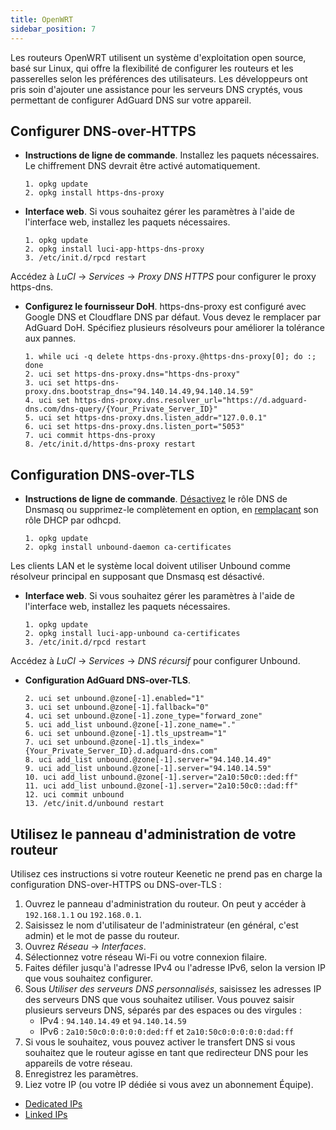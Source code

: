 ```yaml
---
title: OpenWRT
sidebar_position: 7
---
```


Les routeurs OpenWRT utilisent un système d'exploitation open source, basé sur Linux, qui offre la flexibilité de configurer les routeurs et les passerelles selon les préférences des utilisateurs. Les développeurs ont pris soin d'ajouter une assistance pour les serveurs DNS cryptés, vous permettant de configurer AdGuard DNS sur votre appareil.

## Configurer DNS-over-HTTPS

- **Instructions de ligne de commande**. Installez les paquets nécessaires. Le chiffrement DNS devrait être activé automatiquement.

    ```# Install packages
    1. opkg update
    2. opkg install https-dns-proxy

    ```
- **Interface web**. Si vous souhaitez gérer les paramètres à l'aide de l'interface web, installez les paquets nécessaires.

    ```# Install packages
    1. opkg update
    2. opkg install luci-app-https-dns-proxy
    3. /etc/init.d/rpcd restart
    ```

Accédez à _LuCI_ → _Services_ → _Proxy DNS HTTPS_ pour configurer le proxy https-dns.

- **Configurez le fournisseur DoH**. https-dns-proxy est configuré avec Google DNS et Cloudflare DNS par défaut. Vous devez le remplacer par AdGuard DoH. Spécifiez plusieurs résolveurs pour améliorer la tolérance aux pannes.

    ```# Configure DoH provider
    1. while uci -q delete https-dns-proxy.@https-dns-proxy[0]; do :; done
    2. uci set https-dns-proxy.dns="https-dns-proxy"
    3. uci set https-dns-proxy.dns.bootstrap_dns="94.140.14.49,94.140.14.59"
    4. uci set https-dns-proxy.dns.resolver_url="https://d.adguard-dns.com/dns-query/{Your_Private_Server_ID}"
    5. uci set https-dns-proxy.dns.listen_addr="127.0.0.1"
    6. uci set https-dns-proxy.dns.listen_port="5053"
    7. uci commit https-dns-proxy
    8. /etc/init.d/https-dns-proxy restart
    ```

## Configuration DNS-over-TLS

- **Instructions de ligne de commande**. [Désactivez](https://openwrt.org/docs/guide-user/base-system/dhcp_configuration#disabling_dns_role) le rôle DNS de Dnsmasq ou supprimez-le complètement en option, en [remplaçant](https://openwrt.org/docs/guide-user/base-system/dhcp_configuration#replacing_dnsmasq_with_odhcpd_and_unbound) son rôle DHCP par odhcpd.

    ```# Install packages
    1. opkg update
    2. opkg install unbound-daemon ca-certificates
    ```

Les clients LAN et le système local doivent utiliser Unbound comme résolveur principal en supposant que Dnsmasq est désactivé.

- **Interface web**. Si vous souhaitez gérer les paramètres à l'aide de l'interface web, installez les paquets nécessaires.

    ```# Install packages
    1. opkg update
    2. opkg install luci-app-unbound ca-certificates
    3. /etc/init.d/rpcd restart
    ```

Accédez à _LuCI_ → _Services_ → _DNS récursif_ pour configurer Unbound.

- **Configuration AdGuard DNS-over-TLS**.

    ```1. uci add unbound zone
    2. uci set unbound.@zone[-1].enabled="1"
    3. uci set unbound.@zone[-1].fallback="0"
    4. uci set unbound.@zone[-1].zone_type="forward_zone"
    5. uci add_list unbound.@zone[-1].zone_name="."
    6. uci set unbound.@zone[-1].tls_upstream="1"
    7. uci set unbound.@zone[-1].tls_index="{Your_Private_Server_ID}.d.adguard-dns.com"
    8. uci add_list unbound.@zone[-1].server="94.140.14.49"
    9. uci add_list unbound.@zone[-1].server="94.140.14.59"
    10. uci add_list unbound.@zone[-1].server="2a10:50c0::ded:ff"
    11. uci add_list unbound.@zone[-1].server="2a10:50c0::dad:ff"
    12. uci commit unbound
    13. /etc/init.d/unbound restart
    ```

## Utilisez le panneau d'administration de votre routeur

Utilisez ces instructions si votre routeur Keenetic ne prend pas en charge la configuration DNS-over-HTTPS ou DNS-over-TLS :

1. Ouvrez le panneau d'administration du routeur. On peut y accéder à `192.168.1.1` ou `192.168.0.1`.
2. Saisissez le nom d'utilisateur de l'administrateur (en général, c'est admin) et le mot de passe du routeur.
3. Ouvrez _Réseau_ → _Interfaces_.
4. Sélectionnez votre réseau Wi-Fi ou votre connexion filaire.
5. Faites défiler jusqu'à l'adresse IPv4 ou l'adresse IPv6, selon la version IP que vous souhaitez configurer.
6. Sous _Utiliser des serveurs DNS personnalisés_, saisissez les adresses IP des serveurs DNS que vous souhaitez utiliser. Vous pouvez saisir plusieurs serveurs DNS, séparés par des espaces ou des virgules :
    - IPv4 : `94.140.14.49` et `94.140.14.59`
    - IPv6 : `2a10:50c0:0:0:0:0:ded:ff` et `2a10:50c0:0:0:0:0:dad:ff`
7. Si vous le souhaitez, vous pouvez activer le transfert DNS si vous souhaitez que le routeur agisse en tant que redirecteur DNS pour les appareils de votre réseau.
8. Enregistrez les paramètres.
9. Liez votre IP (ou votre IP dédiée si vous avez un abonnement Équipe).

- [Dedicated IPs](/private-dns/connect-devices/other-options/dedicated-ip.md)
- [Linked IPs](/private-dns/connect-devices/other-options/linked-ip.md)
